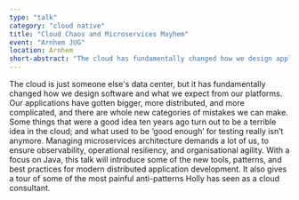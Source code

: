 ```yaml
---
type: "talk"
category: "cloud native"
title: "Cloud Chaos and Microservices Mayhem"
event: "Arnhem JUG"
location: Arnhem
short-abstract: "The cloud has fundamentally changed how we design applications, and introduced whole new categories of software-development disasters. With a focus on Java, this talk will introduce some of the new tools, patterns, and best practices for modern distributed application development. It also gives a tour of some of the most painful anti-patterns Holly has seen as a cloud consultant."
---
```

The cloud is just someone else's data center, but it has fundamentally changed how we design software and what we expect from our platforms. Our applications have gotten bigger, more distributed, and more complicated, and there are whole new categories of mistakes we can make. Some things that were a good idea ten years ago turn out to be a terrible idea in the cloud; and what used to be ‘good enough’ for testing really isn’t anymore. Managing microservices architecture demands a lot of us, to ensure observability, operational resiliency, and organisational agility. With a focus on Java, this talk will introduce some of the new tools, patterns, and best practices for modern distributed application development. It also gives a tour of some of the most painful anti-patterns Holly has seen as a cloud consultant.